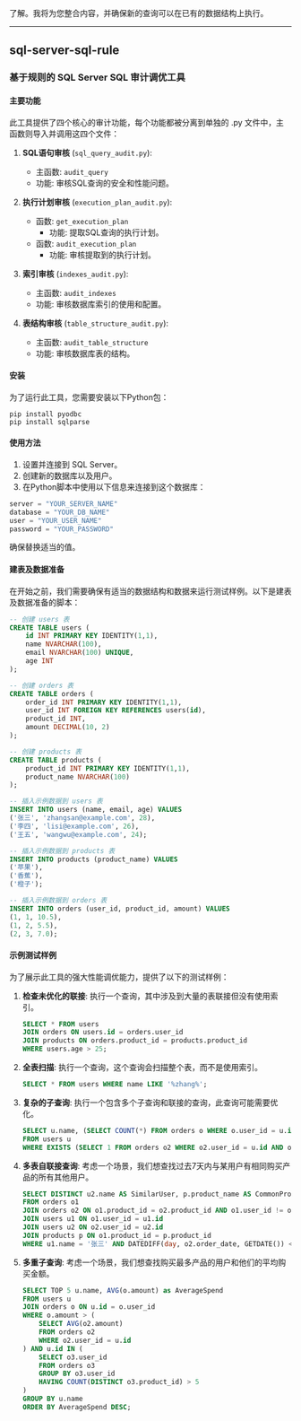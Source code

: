 了解。我将为您整合内容，并确保新的查询可以在已有的数据结构上执行。

---

## sql-server-sql-rule

### 基于规则的 SQL Server SQL 审计调优工具

#### 主要功能

此工具提供了四个核心的审计功能，每个功能都被分离到单独的 .py 文件中，主函数则导入并调用这四个文件：

1. **SQL语句审核** (`sql_query_audit.py`):
   - 主函数: `audit_query`
   - 功能: 审核SQL查询的安全和性能问题。

2. **执行计划审核** (`execution_plan_audit.py`):
   - 函数: `get_execution_plan`
     - 功能: 提取SQL查询的执行计划。
   - 函数: `audit_execution_plan`
     - 功能: 审核提取到的执行计划。

3. **索引审核** (`indexes_audit.py`):
   - 主函数: `audit_indexes`
   - 功能: 审核数据库索引的使用和配置。

4. **表结构审核** (`table_structure_audit.py`):
   - 主函数: `audit_table_structure`
   - 功能: 审核数据库表的结构。

#### 安装

为了运行此工具，您需要安装以下Python包：

```
pip install pyodbc
pip install sqlparse
```

#### 使用方法

1. 设置并连接到 SQL Server。
2. 创建新的数据库以及用户。
3. 在Python脚本中使用以下信息来连接到这个数据库：

```python
server = "YOUR_SERVER_NAME"
database = "YOUR_DB_NAME"
user = "YOUR_USER_NAME"
password = "YOUR_PASSWORD"
```

确保替换适当的值。

#### 建表及数据准备

在开始之前，我们需要确保有适当的数据结构和数据来运行测试样例。以下是建表及数据准备的脚本：

```sql
-- 创建 users 表
CREATE TABLE users (
    id INT PRIMARY KEY IDENTITY(1,1),
    name NVARCHAR(100),
    email NVARCHAR(100) UNIQUE,
    age INT
);

-- 创建 orders 表
CREATE TABLE orders (
    order_id INT PRIMARY KEY IDENTITY(1,1),
    user_id INT FOREIGN KEY REFERENCES users(id),
    product_id INT,
    amount DECIMAL(10, 2)
);

-- 创建 products 表
CREATE TABLE products (
    product_id INT PRIMARY KEY IDENTITY(1,1),
    product_name NVARCHAR(100)
);

-- 插入示例数据到 users 表
INSERT INTO users (name, email, age) VALUES 
('张三', 'zhangsan@example.com', 28),
('李四', 'lisi@example.com', 26),
('王五', 'wangwu@example.com', 24);

-- 插入示例数据到 products 表
INSERT INTO products (product_name) VALUES 
('苹果'),
('香蕉'),
('橙子');

-- 插入示例数据到 orders 表
INSERT INTO orders (user_id, product_id, amount) VALUES 
(1, 1, 10.5),
(1, 2, 5.5),
(2, 3, 7.0);
```

#### 示例测试样例

为了展示此工具的强大性能调优能力，提供了以下的测试样例：

1. **检查未优化的联接**: 执行一个查询，其中涉及到大量的表联接但没有使用索引。
   
   ```sql
   SELECT * FROM users 
   JOIN orders ON users.id = orders.user_id 
   JOIN products ON orders.product_id = products.product_id 
   WHERE users.age > 25;
   ```

2. **全表扫描**: 执行一个查询，这个查询会扫描整个表，而不是使用索引。
   
   ```sql
   SELECT * FROM users WHERE name LIKE '%zhang%';
   ```

3. **复杂的子查询**: 执行一个包含多个子查询和联接的查询，此查询可能需要优化。
   
   ```sql
   SELECT u.name, (SELECT COUNT(*) FROM orders o WHERE o.user_id = u.id) as order_count 
   FROM users u 
   WHERE EXISTS (SELECT 1 FROM orders o2 WHERE o2.user_id = u.id AND o2.amount > 100);
   ```

4. **多表自联接查询**: 考虑一个场景，我们想查找过去7天内与某用户有相同购买产品的所有其他用户。

   ```sql
   SELECT DISTINCT u2.name AS SimilarUser, p.product_name AS CommonProduct
   FROM orders o1
   JOIN orders o2 ON o1.product_id = o2.product_id AND o1.user_id != o2.user_id
   JOIN users u1 ON o1.user_id = u1.id
   JOIN users u2 ON o2.user_id = u2.id
   JOIN products p ON o1.product_id = p.product_id
   WHERE u1.name = '张三' AND DATEDIFF(day, o2.order_date, GETDATE()) <= 7;
   ```

5. **多重子查询**: 考虑一个场景，我们想查找购买最多产品的用户和他们的平均购买金额。

   ```sql
   SELECT TOP 5 u.name, AVG(o.amount) as AverageSpend
   FROM users u
   JOIN orders o ON u.id = o.user_id
   WHERE o.amount > (
       SELECT AVG(o2.amount) 
       FROM orders o2 
       WHERE o2.user_id = u.id
   ) AND u.id IN (
       SELECT o3.user_id 
       FROM orders o3 
       GROUP BY o3.user_id 
       HAVING COUNT(DISTINCT o3.product_id) > 5
   )
   GROUP BY u.name
   ORDER BY AverageSpend DESC;
   ```
